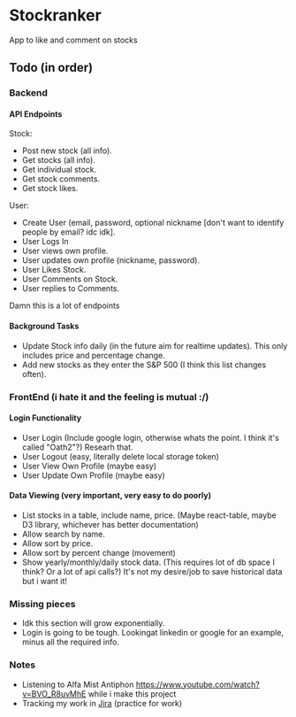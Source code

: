# Stockranker
App to like and comment on stocks

## Todo (in order)

### Backend
#### API Endpoints
Stock:
- Post new stock (all info).
- Get stocks (all info).
- Get individual stock.
- Get stock comments.
- Get stock likes.

User:
- Create User (email, password, optional nickname [don't want to identify people by email? idc idk].
- User Logs In
- User views own profile.
- User updates own profile (nickname, password).
- User Likes Stock.
- User Comments on Stock.
- User replies to Comments.

Damn this is a lot of endpoints

#### Background Tasks

- Update Stock info daily (in the future aim for realtime updates). This only includes price and percentage change.
- Add new stocks as they enter the S&P 500 (I think this list changes often).

### FrontEnd (i hate it and the feeling is mutual :/)
#### Login Functionality
- User Login (Include google login, otherwise whats the point. I think it's called "Oath2"?) Researh that.
- User Logout (easy, literally delete local storage token)
- User View Own Profile (maybe easy)
- User Update Own Profile (maybe easy)

#### Data Viewing (very important, very easy to do poorly)
- List stocks in a table, include name, price.  (Maybe react-table, maybe D3 library, whichever has better documentation)
- Allow search by name.
- Allow sort by price.
- Allow sort by percent change (movement)
- Show yearly/monthly/daily stock data. (This requires lot of db space I think? Or a lot of api calls?) It's not my desire/job to save historical data but i want it!

### Missing pieces
-  Idk this section will grow exponentially.
-  Login is going to be tough. Lookingat linkedin or google for an example, minus all the required info.

### Notes
- Listening to Alfa Mist Antiphon https://www.youtube.com/watch?v=BVO_R8uvMhE while i make this project
- Tracking my work in [Jira](https://stockranker.atlassian.net/jira/software/projects/STOC/boards/1) (practice for work)
